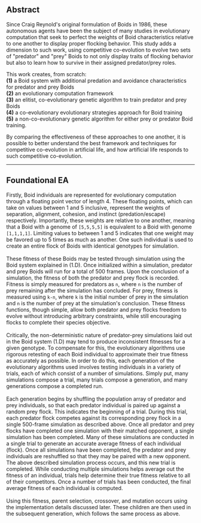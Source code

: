 ## Abstract
Since Craig Reynold's original formulation of Boids in 1986, these autonomous agents have been the subject of many studies in evolutionary computation that seek to perfect the weights of Boid characteristics relative to one another to display proper flocking behavior. This study adds a dimension to such work, using competitive co-evolution to evolve two sets of "predator" and "prey" Boids to not only display traits of flocking behavior but also to learn how to survive in their assigned predator/prey roles. 

This work creates, from scratch:<br>
**(1)** a Boid system with additional predation and avoidance characteristics for predator and prey Boids<br>
**(2)** an evolutionary computation framework<br>
**(3)** an elitist, co-evolutionary genetic algorithm to train predator and prey Boids<br>
**(4)** a co-evolutionary evolutionary strategies approach for Boid training<br>
**(5)** a non-co-evolutionary genetic algorithm for either prey or predator Boid training.<br>

By comparing the effectiveness of these approaches to one another,  it is possible to better understand the best framework and techniques for competitive co-evolution in artificial life, and how artificial life responds to such competitive co-evolution.

---
## Foundational EA

Firstly, Boid individuals are represented for evolutionary computation through a floating point vector of length 4. These floating points, which can take on values between 1 and 5 inclusive, represent the weights of separation, alignment, cohesion, and instinct (predation/escape) respectively. Importantly, these weights are relative to one another, meaning that a Boid with a genome of `[5,5,5,5]` is equivalent to a Boid with genome `[1,1,1,1]`. Limiting values to between 1 and 5 indicates that one weight may be favored up to 5 times as much as another. One such individual is used to create an entire flock of Boids with identical genotypes for simulation.
<br><br>
These fitness of these Boids may be tested through simulation using the Boid system explained in (1.D). Once initialized within a simulation, predator and prey Boids will run for a total of 500 frames. Upon the conclusion of a simulation, the fitness of both the predator and prey flock is recorded. Fitness is simply measured for predators as `n`, where `n` is the number of prey remaining after the simulation has concluded. For prey, fitness is measured using `k-n`, where `k` is the initial number of prey in the simulation and `n` is the number of prey at the simulation's conclusion. These fitness functions, though simple, allow both predator and prey flocks freedom to evolve without introducing arbitrary constraints, while still encouraging flocks to complete their species objective.
<br><br>
Critically, the non-deterministic nature of predator-prey simulations laid out in the Boid system (1.D) may tend to produce inconsistent fitnesses for a given genotype. To compensate for this, the evolutionary algorithms use rigorous retesting of each Boid individual to approximate their true fitness as accurately as possible. In order to do this, each generation of the evolutionary algorithms used involves testing individuals in a variety of trials, each of which consist of a number of simulations. Simply put, many simulations compose a trial, many trials compose a generation, and many generations compose a completed run.
<br><br>
Each generation begins by shuffling the population array of predator and prey individuals, so that each predator individual is paired up against a random prey flock. This indicates the beginning of a trial. During this trial, each predator flock competes against its corresponding prey flock in a single 500-frame simulation as described above. Once all predator and prey flocks have completed one simulation with their matched opponent, a single simulation has been completed. Many of these simulations are conducted in a single trial to generate an accurate average fitness of each individual (flock). Once all simulations have been completed, the predator and prey individuals are reshuffled so that they may be paired with a new opponent. The above described simulation process occurs, and this new trial is completed. While conducting multiple simulations helps average out the fitness of an individual, trials help determine their true fitness relative to all of their competitors. Once a number of trials has been conducted, the final average fitness of each individual is computed.
<br><br>
Using this fitness, parent selection, crossover, and mutation occurs using the implementation details discussed later. These children are then used in the subsequent generation, which follows the same process as above.
